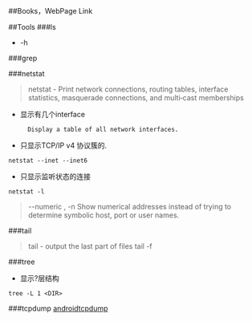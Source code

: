 ##Books，WebPage Link

##Tools
###ls
* -h


###grep


###netstat
> netstat - Print network connections, routing tables, interface statistics, masquerade connections, and multi‐cast memberships


* 显示有几个interface

    ``` --interfaces, -i
      Display a table of all network interfaces.
    ```


* 只显示TCP/IP v4 协议簇的.

```
netstat --inet --inet6
```

* 只显示监听状态的连接

```
netstat -l
```

> --numeric , -n
       Show numerical addresses instead of trying to determine symbolic host, port or user names. 

###tail
> tail - output the last part of files
  tail -f


###tree
* 显示?层结构
```
tree -L 1 <DIR>
```


###tcpdump
[androidtcpdump](http://www.androidtcpdump.com/)